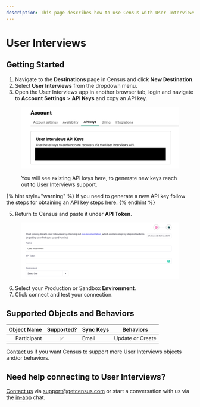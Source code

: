 ```yaml
---
description: This page describes how to use Census with User Interviews.
---
```


# User Interviews

## Getting Started

1. Navigate to the **Destinations** page in Census and click **New Destination**.
2. Select **User Interviews** from the dropdown menu.
3. Open the User Interviews app in another browser tab, login and navigate to **Account** **Settings** > **API Keys** and copy an API key.

<div data-full-width="true"><figure><img src="../../.gitbook/assets/Screenshot 2025-08-06 at 10.23.22.png" alt=""><figcaption><p>You will see existing API keys here, to generate new keys reach out to User Interviews support.</p></figcaption></figure></div>

{% hint style="warning" %}
If you need to generate a new API key follow the steps for obtaining an API key steps [here](https://api-docs.userinterviews.com/reference/authentication#obtaining-an-api-key).&#x20;
{% endhint %}

5. Return to Census and paste it under **API Token**.

<figure><img src="../../.gitbook/assets/Screenshot 2025-08-06 at 11.33.12.png" alt=""><figcaption></figcaption></figure>

6. Select your Production or Sandbox **Environment**.
7. Click connect and test your connection.

## Supported Objects and Behaviors

| **Object Name** | **Supported?** | **Sync Keys** | **Behaviors**    |
| --------------: | :------------: | ------------- | ---------------- |
|     Participant |        ✅       | Email         | Update or Create |

[Contact us](mailto:support@getcensus.com) if you want Census to support more User Interviews objects and/or behaviors.

## Need help connecting to User Interviews?

[Contact us](mailto:support@getcensus.com) via support@getcensus.com or start a conversation with us via the [in-app](https://app.getcensus.com) chat.
